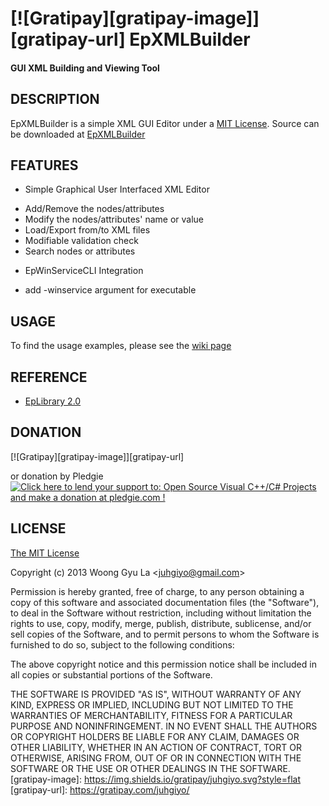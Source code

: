 [![Gratipay][gratipay-image]][gratipay-url]
EpXMLBuilder
=======================
#### GUI XML Building and Viewing Tool ####


DESCRIPTION
-----------

EpXMLBuilder is a simple XML GUI Editor under a [MIT License](http://opensource.org/licenses/mit-license.php).
Source can be downloaded at [EpXMLBuilder](http://github.com/juhgiyo/epxmlbuilder)


FEATURES
--------

* Simple Graphical User Interfaced XML Editor
- Add/Remove the nodes/attributes
- Modify the nodes/attributes' name or value
- Load/Export from/to XML files
- Modifiable validation check
- Search nodes or attributes

* EpWinServiceCLI Integration
- add -winservice argument for executable


USAGE
-----

To find the usage examples, please see the [wiki page](https://github.com/juhgiyo/epxmlbuilder/wiki/EpXMLBuilder-Usage-Guide)


REFERENCE
---------
* [EpLibrary 2.0](https://github.com/juhgiyo/EpLibrary)

DONATION
---------
[![Gratipay][gratipay-image]][gratipay-url]

or donation by Pledgie  
<a href='https://pledgie.com/campaigns/27762'><img alt='Click here to lend your support to: Open Source Visual C++/C# Projects and make a donation at pledgie.com !' src='https://pledgie.com/campaigns/27762.png?skin_name=chrome' border='0' ></a>


LICENSE
-------

[The MIT License](http://opensource.org/licenses/mit-license.php)

Copyright (c) 2013 Woong Gyu La <[juhgiyo@gmail.com](mailto:juhgiyo@gmail.com)>

Permission is hereby granted, free of charge, to any person obtaining a copy
of this software and associated documentation files (the "Software"), to deal
in the Software without restriction, including without limitation the rights
to use, copy, modify, merge, publish, distribute, sublicense, and/or sell
copies of the Software, and to permit persons to whom the Software is
furnished to do so, subject to the following conditions:

The above copyright notice and this permission notice shall be included in
all copies or substantial portions of the Software.

THE SOFTWARE IS PROVIDED "AS IS", WITHOUT WARRANTY OF ANY KIND, EXPRESS OR
IMPLIED, INCLUDING BUT NOT LIMITED TO THE WARRANTIES OF MERCHANTABILITY,
FITNESS FOR A PARTICULAR PURPOSE AND NONINFRINGEMENT. IN NO EVENT SHALL THE
AUTHORS OR COPYRIGHT HOLDERS BE LIABLE FOR ANY CLAIM, DAMAGES OR OTHER
LIABILITY, WHETHER IN AN ACTION OF CONTRACT, TORT OR OTHERWISE, ARISING FROM,
OUT OF OR IN CONNECTION WITH THE SOFTWARE OR THE USE OR OTHER DEALINGS IN
THE SOFTWARE.
[gratipay-image]: https://img.shields.io/gratipay/juhgiyo.svg?style=flat
[gratipay-url]: https://gratipay.com/juhgiyo/
